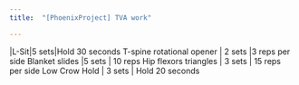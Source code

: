 ```yaml
---
title:  "[PhoenixProject] TVA work"

---
```


|L-Sit|5 sets|Hold 30 seconds
T-spine rotational opener | 2 sets |3 reps per side
Blanket slides |5 sets | 10 reps
Hip flexors triangles | 3 sets | 15 reps per side
Low Crow Hold | 3 sets | Hold 20 seconds
